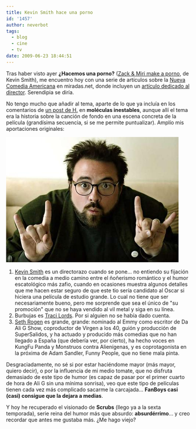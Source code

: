 ```yaml
---
title: Kevin Smith hace una porno
id: '1457'
author: neverbot
tags:
  - blog
  - cine
  - tv
date: 2009-06-23 18:44:51
---
```


Tras haber visto ayer **¿Hacemos una porno?** ([Zack & Miri make a porno](http://www.imdb.com/title/tt1007028/), de Kevin Smith), me encuentro hoy con una serie de artículos sobre la [Nueva Comedia Americana](http://www.miradas.net/2009/04/estudios/nca.html) en miradas.net, donde incluyen un [artículo dedicado al director](http://www.miradas.net/2009/04/estudios/kevin-smith.html). Serendipia se diría.

No tengo mucho que añadir al tema, aparte de lo que ya incluía en los comentarios de [un post de H.](http://www.moleculasinestables.com/archivo/la-cancion-de-zack-y-miri/) en **moléculas inestables**, aunque allí el tema era la historia sobre la canción de fondo en una escena concreta de la película (grandísima secuencia, si se me permite puntualizar). Amplío mis aportaciones originales:

![Kevin Smith](./kevin-smith-hace-una-porno/kevin-smith.jpg "Kevin Smith")

1. [Kevin Smith](http://www.imdb.com/name/nm0003620/) es un directorazo cuando se pone… no entiendo su fijación en la comedia a medio camino entre el ñoñerismo romántico y el humor escatológico más zafio, cuando en ocasiones muestra algunos detalles que me hacen estar seguro de que este tio sería candidato al Oscar si hiciera una película de estudio grande. Lo cual no tiene que ser necesariamente bueno, pero me sorprende que sea el único de "su promoción" que no se haya vendido al vil metal y siga en su línea.
2. Burbujas es [Traci Lords](http://en.wikipedia.org/wiki/Traci_Lords). Por si alguien no se había dado cuenta.
3. [Seth Rogen](http://www.imdb.com/name/nm0736622/) es grande, grande: nominado al Emmy como escritor de Da Ali G Show, coproductor de Virgen a los 40, guión y producción de SuperSalidos, y ha actuado y producido más comedias que no han llegado a España (que debería ver, por cierto), ha hecho voces en KungFu Panda y Monstruos contra Alienígenas, y es coprotagonista en la próxima de Adam Sandler, Funny People, que no tiene mala pinta.

Desgraciadamente, no sé si por estar haciéndome mayor (más mayor, quiero decir), o por la influencia de mi medio tomate, que no disfruta demasiado de este tipo de humor (es capaz de pasar por el primer cuarto de hora de Ali G sin una mínima sonrisa), veo que este tipo de películas tienen cada vez más complicado sacarme la carcajada... **FanBoys casi (casi) consigue que la dejara a medias**.

Y hoy he recuperado el visionado de **Scrubs** (llego ya a la sexta temporada), serie reina del humor más que absurdo: **absurdérrimo**... y creo recordar que antes me gustaba más. ¿Me hago viejo?
